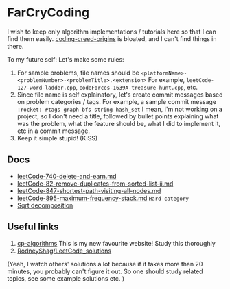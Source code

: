 # FarCryCoding
I wish to keep only algorithm implementations / tutorials here so that I can find them easily. 
[coding-creed-origins](https://github.com/fahimfarhan/coding-creed-origins) is bloated, and I can't find things in there.

To my future self: Let's make some rules:
1. For sample problems, file names should be `<platformName>-<problemNumber>-<problemTitle>.<extension>`
  For example, `leetCode-127-word-ladder.cpp`, `codeForces-1639A-treasure-hunt.cpp`, etc.
2. Since file name is self explainatory, let's create commit messages based on problem categories / tags.
  For example, a sample commit message `:rocket: #tags graph bfs string hash_set`
  I mean, I'm not working on a project, so I don't need a title, followed by bullet points explaining what was the 
  problem, what the feature should be, what I did to implement it, etc in a commit message.
3. Keep it simple stupid! (KISS)

## Docs
* [leetCode-740-delete-and-earn.md](./docs/leetCode/leetCode-740-delete-and-earn.md)
* [leetCode-82-remove-duplicates-from-sorted-list-ii.md](./docs/leetCode/leetCode-82-remove-duplicates-from-sorted-list-ii.md)
* [leetCode-847-shortest-path-visiting-all-nodes.md](./docs/leetCode/leetCode-847-shortest-path-visiting-all-nodes.md)
* [leetCode-895-maximum-frequency-stack.md](./docs/leetCode/leetCode-895-maximum-frequency-stack.md)  `Hard category`
* [Sqrt decomposition](./docs/e-maxx-eng/sqrt_decomposition.md)
## Useful links
1. [cp-algorithms](https://cp-algorithms.com/index.html) This is my new favourite website! Study this thoroughly
2. [RodneyShag/LeetCode_solutions](https://github.com/RodneyShag/LeetCode_solutions) 

(Yeah, I watch others' solutions a lot because if it takes more than 20 minutes, you probably can't figure it out. So one should 
study related topics, see some example solutions etc. )
